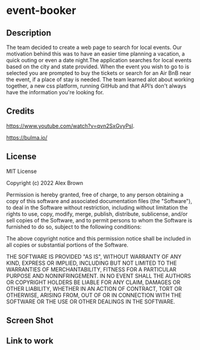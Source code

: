 # event-booker

## Description

The team decided to create a web page to search for local events. Our motivation behind this was to have an easier time planning a vacation, a quick outing or even a date night.The application searches for local events based on the city and state provided. When the event you wish to go to is selected you are prompted to buy the tickets or search for an Air BnB near the event, if a place of stay is needed. The team learned alot about working together, a new css platform, running GitHub and that API’s don't always have the information you're looking for.

## Credits

https://www.youtube.com/watch?v=qvn2SxGvyPsl.

https://bulma.io/

## License

MIT License

Copyright (c) 2022 Alex Brown

Permission is hereby granted, free of charge, to any person obtaining a copy
of this software and associated documentation files (the "Software"), to deal
in the Software without restriction, including without limitation the rights
to use, copy, modify, merge, publish, distribute, sublicense, and/or sell
copies of the Software, and to permit persons to whom the Software is
furnished to do so, subject to the following conditions:

The above copyright notice and this permission notice shall be included in all
copies or substantial portions of the Software.

THE SOFTWARE IS PROVIDED "AS IS", WITHOUT WARRANTY OF ANY KIND, EXPRESS OR
IMPLIED, INCLUDING BUT NOT LIMITED TO THE WARRANTIES OF MERCHANTABILITY,
FITNESS FOR A PARTICULAR PURPOSE AND NONINFRINGEMENT. IN NO EVENT SHALL THE
AUTHORS OR COPYRIGHT HOLDERS BE LIABLE FOR ANY CLAIM, DAMAGES OR OTHER
LIABILITY, WHETHER IN AN ACTION OF CONTRACT, TORT OR OTHERWISE, ARISING FROM,
OUT OF OR IN CONNECTION WITH THE SOFTWARE OR THE USE OR OTHER DEALINGS IN THE
SOFTWARE.

## Screen Shot



## Link to work

